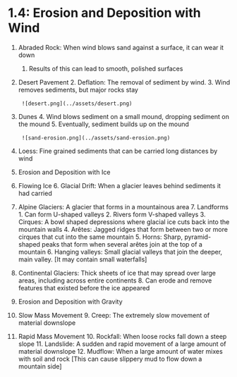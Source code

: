 # 1.4: Erosion and Deposition with Wind

1. Abraded Rock: When wind blows sand against a surface, it can wear it down
    1. Results of this can lead to smooth, polished surfaces
2. Desert Pavement
    2. Deflation: The removal of sediment by wind.
    3. Wind removes sediments, but major rocks stay

        ![desert.png](../assets/desert.png)

3. Dunes
    4. Wind blows sediment on a small mound, dropping sediment on the mound
    5. Eventually, sediment builds up on the mound

        ![sand-erosion.png](../assets/sand-erosion.png)

4. Loess: Fine grained sediments that can be carried long distances by wind
2. Erosion and Deposition with Ice
5. Flowing Ice
    6. Glacial Drift: When a glacier leaves behind sediments it had carried
6. Alpine Glaciers: A glacier that forms in a mountainous area
    7. Landforms
        1. Can form U-shaped valleys
        2. Rivers form V-shaped valleys
        3. Cirques: A bowl shaped depressions where glacial ice cuts back into the mountain walls
        4. Arêtes: Jagged ridges that form between two or more cirques that cut into the same mountain
        5. Horns: Sharp, pyramid-shaped peaks that form when several arêtes join at the top of a mountain
        6. Hanging valleys: Small glacial valleys that join the deeper, main valley. [It may contain small waterfalls]
7. Continental Glaciers: Thick sheets of ice that may spread over large areas, including across entire continents
    8. Can erode and remove features that existed before the ice appeared
3. Erosion and Deposition with Gravity
8. Slow Mass Movement
    9. Creep: The extremely slow movement of material downslope
9. Rapid Mass Movement
    10. Rockfall: When loose rocks fall down a steep slope
    11. Landslide: A sudden and rapid movement of a large amount of material downslope
    12. Mudflow: When a large amount of water mixes with soil and rock [This can cause slippery mud to flow down a mountain side]